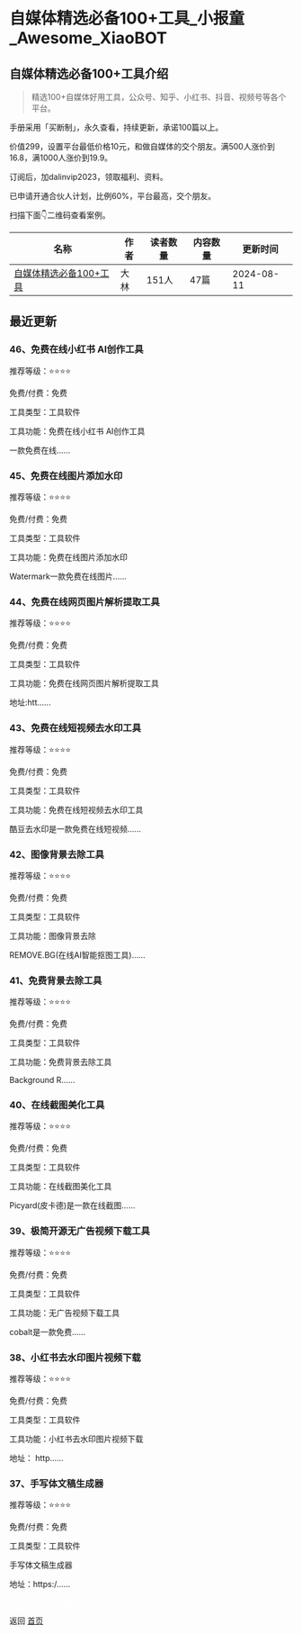 # 自媒体精选必备100+工具_小报童_Awesome_XiaoBOT

## 自媒体精选必备100+工具介绍
> 精选100+自媒体好用工具，公众号、知乎、小红书、抖音、视频号等各个平台。    
    
手册采用「买断制」，永久查看，持续更新，承诺100篇以上。    
    
价值299，设置平台最低价格10元，和做自媒体的交个朋友。满500人涨价到16.8，满1000人涨价到19.9。    
    
订阅后，加dalinvip2023，领取福利、资料。    
    
已申请开通合伙人计划，比例60%，平台最高，交个朋友。    
    
扫描下面👇二维码查看案例。  
  


|名称|作者|读者数量|内容数量|更新时间|
|---|---|---|---|---|
|[自媒体精选必备100+工具](https://xiaobot.net/p/UsefulTool?refer=0b133df9-27dc-423b-8101-639049001c13)|大林|151人|47篇|2024-08-11|

## 最近更新
### 46、免费在线小红书 AI创作工具

推荐等级：⭐️⭐️⭐️⭐️

免费/付费：免费

工具类型：工具软件

工具功能：免费在线小红书 AI创作工具

一款免费在线......

### 45、免费在线图片添加水印

推荐等级：⭐️⭐️⭐️⭐️

免费/付费：免费

工具类型：工具软件

工具功能：免费在线图片添加水印

Watermark一款免费在线图片......

### 44、免费在线网页图片解析提取工具

推荐等级：⭐️⭐️⭐️⭐️

免费/付费：免费

工具类型：工具软件

工具功能：免费在线网页图片解析提取工具

地址:htt......

### 43、免费在线短视频去水印工具

推荐等级：⭐️⭐️⭐️⭐️

免费/付费：免费

工具类型：工具软件

工具功能：免费在线短视频去水印工具

酷豆去水印是一款免费在线短视频......

### 42、图像背景去除工具

推荐等级：⭐️⭐️⭐️⭐️

免费/付费：免费

工具类型：工具软件

工具功能：图像背景去除

REMOVE.BG(在线AI智能抠图工具)......

### 41、免费背景去除工具

推荐等级：⭐️⭐️⭐️⭐️

免费/付费：免费

工具类型：工具软件

工具功能：免费背景去除工具

Background R......

### 40、在线截图美化工具

推荐等级：⭐️⭐️⭐️⭐️

免费/付费：免费

工具类型：工具软件

工具功能：在线截图美化工具

Picyard(皮卡德)是一款在线截图......

### 39、极简开源无广告视频下载工具

推荐等级：⭐️⭐️⭐️⭐️

免费/付费：免费

工具类型：工具软件

工具功能：无广告视频下载工具

cobalt是一款免费......

### 38、小红书去水印图片视频下载

推荐等级：⭐️⭐️⭐️⭐️

免费/付费：免费

工具类型：工具软件

工具功能：小红书去水印图片视频下载

地址： http......

### 37、手写体文稿生成器

推荐等级：⭐️⭐️⭐️⭐️

免费/付费：免费

工具类型：工具软件

手写体文稿生成器

地址：https:/......


<a href="https://github.com/Reno9527/awesome-xiaobot" style="color: white; text-decoration: none;">awesome-xiaobot</a>

返回 [首页](../README.md)
